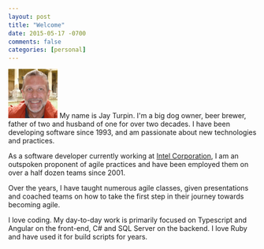 ```yaml
---
layout: post
title: "Welcome"
date: 2015-05-17 -0700
comments: false
categories: [personal]
---
```


<img src="/images/JayTurpin-300x300.jpg" height="100" width="100" class="pull-left"> My name is Jay Turpin. I'm a big dog owner, beer brewer, father of two and husband of one for over two decades. I have been developing software since 1993, and am passionate about new technologies and practices. 

As a software developer currently working at [Intel Corporation](http://intel.com), I am an outspoken proponent of agile practices and have been employed them on over a half dozen teams since 2001. 

Over the years, I have taught numerous agile classes, given presentations and coached teams on how to take the first step in their journey towards becoming agile.

I love coding. My day-to-day work is primarily focused on Typescript and Angular on the front-end, C# and SQL Server on the backend. I love Ruby and have used it for build scripts for years.
